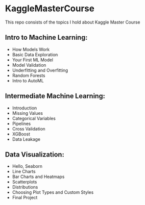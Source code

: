 # KaggleMasterCourse
This repo consists of the topics I hold about Kaggle Master Course


## Intro to Machine Learning:
- How Models Work
- Basic Data Exploration
- Your First ML Model
- Model Validation
- Underfitting and Overfitting
- Random Forests
- Intro to AutoML


## Intermediate Machine Learning:
- Introduction
- Missing Values
- Categorical Variables
- Pipelines
- Cross Validation
- XGBoost
- Data Leakage
 
## Data Visualization:
- Hello, Seaborn
- Line Charts
- Bar Charts and Heatmaps
- Scatterplots
- Distributions
- Choosing Plot Types and Custom Styles
- Final Project
 

